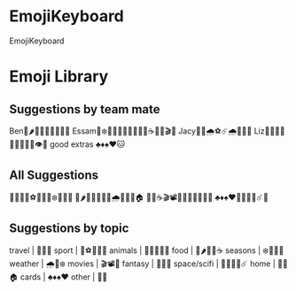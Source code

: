# EmojiKeyboard
EmojiKeyboard



# Emoji Library
## Suggestions by team mate
Ben🌵🌶️🍒👾🤖🐞🐖🍺🧦
Essam🍻❄️🎃🎱💎👑🌲🌙💨🍦☕🎿🗿🎬🥊
Jacy🐶🔥🌧️⚽☄️🌧️🚗🌻🎵
Liz🌸🚀🍉💡🦄🔑🎀🥇💌👁️🤟
good extras ♣️♦️♠️♥️🐱

## All Suggestions
🌵🚗🗿🥊⚽🎿🌲🎃❄️🐶🐱🐞
🍉🌶️🍒🎱🥇🌸🌻🌧️💨🦄🐖🏠
🍦🍺☕🎬📽️🎵💌🎀👑💎🔑💡
♣️♦️♠️♥️👾🤖🚀🌙☄️🧦

## Suggestions by topic
travel | 🌵🚗🗿
sport | 🎱⚽🎿🥊🥇
animals | 🦄🐶🐞🐖🐱
food | 🍉🌶️🍒🍦☕
seasons | ❄️🎃🌸🌻
weather | 🌧️💨❄️
movies | 🎬📽️🎵
fantasy | 👑💎🦄
space/scifi | 👾🤖🚀🌙☄️
home | 🔑💡🏠
cards | ♣️♦️♠️♥️
other | 💌🧦
